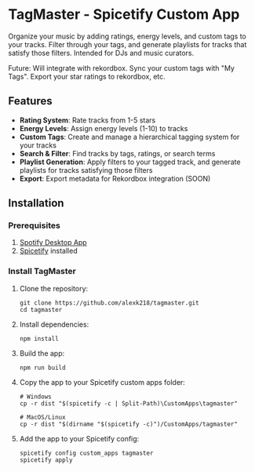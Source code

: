 # TagMaster - Spicetify Custom App

Organize your music by adding ratings, energy levels, and custom tags to your tracks. 
Filter through your tags, and generate playlists for tracks that satisfy those filters.
Intended for DJs and music curators.

Future: Will integrate with rekordbox. Sync your custom tags with "My Tags". Export your star ratings to rekordbox, etc.

## Features

- **Rating System**: Rate tracks from 1-5 stars
- **Energy Levels**: Assign energy levels (1-10) to tracks
- **Custom Tags**: Create and manage a hierarchical tagging system for your tracks
- **Search & Filter**: Find tracks by tags, ratings, or search terms
- **Playlist Generation**: Apply filters to your tagged track, and generate playlists for tracks satisfying those filters
- **Export**: Export metadata for Rekordbox integration (SOON)


## Installation

### Prerequisites

1. [Spotify Desktop App](https://www.spotify.com/download/)
2. [Spicetify](https://spicetify.app/) installed

### Install TagMaster

1. Clone the repository:
   ```
   git clone https://github.com/alexk218/tagmaster.git
   cd tagmaster
   ```

2. Install dependencies:
   ```
   npm install
   ```

3. Build the app:
   ```
   npm run build
   ```

4. Copy the app to your Spicetify custom apps folder:
   ```
   # Windows
   cp -r dist "$(spicetify -c | Split-Path)\CustomApps\tagmaster"

   # MacOS/Linux
   cp -r dist "$(dirname "$(spicetify -c)")/CustomApps/tagmaster"
   ```

5. Add the app to your Spicetify config:
   ```
   spicetify config custom_apps tagmaster
   spicetify apply
   ```
